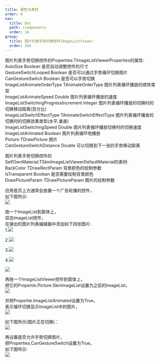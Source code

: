 ```yaml
---
title: 属性与素材
order: 0
nav:
  title: Doc
  path: /components
  order: 16
group:
  title: 图片列表手势切换控件ImageListViewer
  order: 160
---
```


图片列表手势切换控件的Properties:TImageListViewerProperties的属性:    
AutoSize	Boolean	是否自动调整控件的尺寸    
GestureSwitchLooped	Boolean	是否可以通过手势循环切换图片  
CanGestureSwitch	Boolean	是否可以手势切换  
ImageListAnimateOrderType	TAnimateOrderType	图片列表循环播放的顺序类型  
ImageListAnimateSpeed	Double	图片列表循环播放的速度  
ImageListSwitchingProgressIncrement	Integer	图片列表循环播放的切换时的切换移动距离(百分比)  
ImageListSwitchEffectType	TAnimateSwitchEffectType	图片列表循环播放的切换时的切换效果类型(水平,垂直)  
ImageListSwitchingSpeed	Double	图片列表循环播放切换时的切换速度  
ImageListAnimated	Boolean	图片列表循环地播放  
Picture	TDrawPicture	图片  
CanGestureSwitchDistance	Double	可以切换到下一张的手势移动距离  


图片列表手势切换控件的SelfOwnMaterial:TSkinImageListViewerDefaultMaterial的素材:  
BackColor		TDrawRectParam 背景颜色的绘制参数  
IsTransparent		Boolean 是否需要绘制背景颜色  
DrawPictureParam	TDrawPictureParam	图片的绘制参数    




应用首页上方通常会放置一个广告轮播的控件，  
如下图所示:  
![](http://www.orangeui.cn/orangeuiblog/OrangeUI/18.1.OrangeUI%E6%8E%A7%E4%BB%B6%E4%BD%BF%E7%94%A8%E8%AF%B4%E6%98%8E(%E5%9B%BE%E7%89%87%E5%88%97%E8%A1%A8%E6%9F%A5%E7%9C%8B%E6%8E%A7%E4%BB%B6ImageListViewer)(%E7%A4%BA%E4%BE%8B1%20%E9%A6%96%E9%A1%B5%E5%B9%BF%E5%91%8A%E8%BD%AE%E6%92%AD).files/image001.png)


拖一个ImageList到窗体上，  
双击ImageList控件，  
在弹出的图片列表编辑器中添加如下四张图片:  
1.![](http://www.orangeui.cn/orangeuiblog/OrangeUI/18.1.OrangeUI%E6%8E%A7%E4%BB%B6%E4%BD%BF%E7%94%A8%E8%AF%B4%E6%98%8E(%E5%9B%BE%E7%89%87%E5%88%97%E8%A1%A8%E6%9F%A5%E7%9C%8B%E6%8E%A7%E4%BB%B6ImageListViewer)(%E7%A4%BA%E4%BE%8B1%20%E9%A6%96%E9%A1%B5%E5%B9%BF%E5%91%8A%E8%BD%AE%E6%92%AD).files/image003.jpg)


2.![](http://www.orangeui.cn/orangeuiblog/OrangeUI/18.1.OrangeUI%E6%8E%A7%E4%BB%B6%E4%BD%BF%E7%94%A8%E8%AF%B4%E6%98%8E(%E5%9B%BE%E7%89%87%E5%88%97%E8%A1%A8%E6%9F%A5%E7%9C%8B%E6%8E%A7%E4%BB%B6ImageListViewer)(%E7%A4%BA%E4%BE%8B1%20%E9%A6%96%E9%A1%B5%E5%B9%BF%E5%91%8A%E8%BD%AE%E6%92%AD).files/image005.jpg)


3.![](http://www.orangeui.cn/orangeuiblog/OrangeUI/18.1.OrangeUI%E6%8E%A7%E4%BB%B6%E4%BD%BF%E7%94%A8%E8%AF%B4%E6%98%8E(%E5%9B%BE%E7%89%87%E5%88%97%E8%A1%A8%E6%9F%A5%E7%9C%8B%E6%8E%A7%E4%BB%B6ImageListViewer)(%E7%A4%BA%E4%BE%8B1%20%E9%A6%96%E9%A1%B5%E5%B9%BF%E5%91%8A%E8%BD%AE%E6%92%AD).files/image007.jpg)


4.![](http://www.orangeui.cn/orangeuiblog/OrangeUI/18.1.OrangeUI%E6%8E%A7%E4%BB%B6%E4%BD%BF%E7%94%A8%E8%AF%B4%E6%98%8E(%E5%9B%BE%E7%89%87%E5%88%97%E8%A1%A8%E6%9F%A5%E7%9C%8B%E6%8E%A7%E4%BB%B6ImageListViewer)(%E7%A4%BA%E4%BE%8B1%20%E9%A6%96%E9%A1%B5%E5%B9%BF%E5%91%8A%E8%BD%AE%E6%92%AD).files/image009.jpg)

![](http://www.orangeui.cn/orangeuiblog/OrangeUI/18.1.OrangeUI%E6%8E%A7%E4%BB%B6%E4%BD%BF%E7%94%A8%E8%AF%B4%E6%98%8E(%E5%9B%BE%E7%89%87%E5%88%97%E8%A1%A8%E6%9F%A5%E7%9C%8B%E6%8E%A7%E4%BB%B6ImageListViewer)(%E7%A4%BA%E4%BE%8B1%20%E9%A6%96%E9%A1%B5%E5%B9%BF%E5%91%8A%E8%BD%AE%E6%92%AD).files/image011.png)



再拖一个ImageListViewer控件到窗体上，  
把它的Propertie.Picture.SkinImageList设置为之前的ImageList，  
![](http://www.orangeui.cn/orangeuiblog/OrangeUI/18.1.OrangeUI%E6%8E%A7%E4%BB%B6%E4%BD%BF%E7%94%A8%E8%AF%B4%E6%98%8E(%E5%9B%BE%E7%89%87%E5%88%97%E8%A1%A8%E6%9F%A5%E7%9C%8B%E6%8E%A7%E4%BB%B6ImageListViewer)(%E7%A4%BA%E4%BE%8B1%20%E9%A6%96%E9%A1%B5%E5%B9%BF%E5%91%8A%E8%BD%AE%E6%92%AD).files/image013.png)


并把Propertie.ImageListAnimated设置为True，  
表示循环切换显示ImageList中的图片，  
![](http://www.orangeui.cn/orangeuiblog/OrangeUI/18.1.OrangeUI%E6%8E%A7%E4%BB%B6%E4%BD%BF%E7%94%A8%E8%AF%B4%E6%98%8E(%E5%9B%BE%E7%89%87%E5%88%97%E8%A1%A8%E6%9F%A5%E7%9C%8B%E6%8E%A7%E4%BB%B6ImageListViewer)(%E7%A4%BA%E4%BE%8B1%20%E9%A6%96%E9%A1%B5%E5%B9%BF%E5%91%8A%E8%BD%AE%E6%92%AD).files/image015.png)


如下图所示(图片正在切换)：  
![](http://www.orangeui.cn/orangeuiblog/OrangeUI/18.1.OrangeUI%E6%8E%A7%E4%BB%B6%E4%BD%BF%E7%94%A8%E8%AF%B4%E6%98%8E(%E5%9B%BE%E7%89%87%E5%88%97%E8%A1%A8%E6%9F%A5%E7%9C%8B%E6%8E%A7%E4%BB%B6ImageListViewer)(%E7%A4%BA%E4%BE%8B1%20%E9%A6%96%E9%A1%B5%E5%B9%BF%E5%91%8A%E8%BD%AE%E6%92%AD).files/image017.png)


再设置是否允许手势切换图片，  
把Properties.CanGestureSwitch设置为True，  
如下图所示:  
![](http://www.orangeui.cn/orangeuiblog/OrangeUI/18.1.OrangeUI%E6%8E%A7%E4%BB%B6%E4%BD%BF%E7%94%A8%E8%AF%B4%E6%98%8E(%E5%9B%BE%E7%89%87%E5%88%97%E8%A1%A8%E6%9F%A5%E7%9C%8B%E6%8E%A7%E4%BB%B6ImageListViewer)(%E7%A4%BA%E4%BE%8B1%20%E9%A6%96%E9%A1%B5%E5%B9%BF%E5%91%8A%E8%BD%AE%E6%92%AD).files/image019.png)


 
 


